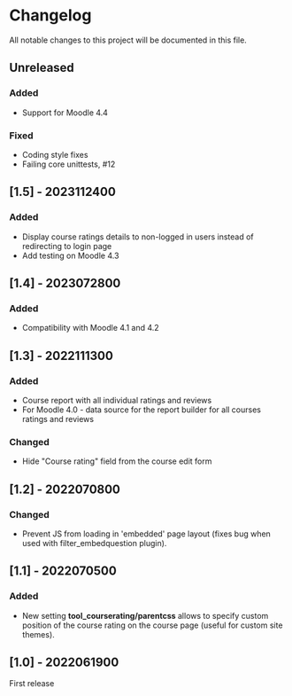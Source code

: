 # Changelog
All notable changes to this project will be documented in this file.

## Unreleased
### Added
- Support for Moodle 4.4
### Fixed
- Coding style fixes
- Failing core unittests, #12

## [1.5] - 2023112400
### Added
- Display course ratings details to non-logged in users instead of redirecting to login page
- Add testing on Moodle 4.3

## [1.4] - 2023072800
### Added
- Compatibility with Moodle 4.1 and 4.2

## [1.3] - 2022111300
### Added
- Course report with all individual ratings and reviews
- For Moodle 4.0 - data source for the report builder for all courses ratings and reviews

### Changed
- Hide "Course rating" field from the course edit form

## [1.2] - 2022070800
### Changed
- Prevent JS from loading in 'embedded' page layout (fixes bug when used with filter_embedquestion plugin).

## [1.1] - 2022070500
### Added
- New setting **tool_courserating/parentcss** allows to specify custom position of the
  course rating on the course page (useful for custom site themes).

## [1.0] - 2022061900
First release

